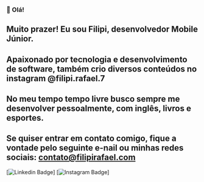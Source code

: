 ### 👋 Olá!

## Muito prazer! Eu sou Filipi, desenvolvedor Mobile Júnior.
## Apaixonado por tecnologia e desenvolvimento de software, também crio diversos conteúdos no instagram @filipi.rafael.7
## No meu tempo tempo livre busco sempre me desenvolver pessoalmente, com inglês, livros e esportes.
## Se quiser entrar em contato comigo, fique a vontade pelo seguinte e-nail ou minhas redes sociais: contato@filipirafael.com
[![Linkedin Badge](https://www.linkedin.com/in/filipi-rafael-developer/)]
[![Instagram Badge](https://www.instagram.com/filipi.rafael.7/)]
